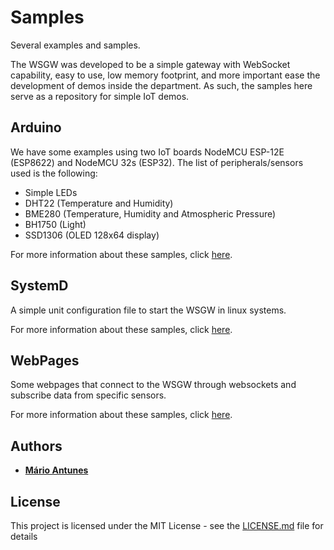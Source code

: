 # Samples

Several examples and samples.

The WSGW was developed to be a simple gateway with WebSocket capability,
easy to use, low memory footprint, and more important ease the development of demos inside the department.
As such, the samples here serve as a repository for simple IoT demos.

## Arduino

We have some examples using two IoT boards NodeMCU ESP-12E (ESP8622) and NodeMCU 32s (ESP32).
The list of peripherals/sensors used is the following:
* Simple LEDs
* DHT22 (Temperature and Humidity)
* BME280 (Temperature, Humidity and Atmospheric Pressure)
* BH1750 (Light)
* SSD1306 (OLED 128x64 display)

For more information about these samples, click [here](arduino/README.md).

## SystemD

A simple unit configuration file to start the WSGW in linux systems.

For more information about these samples, click [here](systemd/README.md).

## WebPages

Some webpages that connect to the WSGW through websockets and subscribe data from specific sensors.

For more information about these samples, click [here](webpages/README.md).

## Authors

* **[Mário Antunes](https://github.com/mariolpantunes)**

## License

This project is licensed under the MIT License - see the [LICENSE.md](../LICENSE.md) file for details
